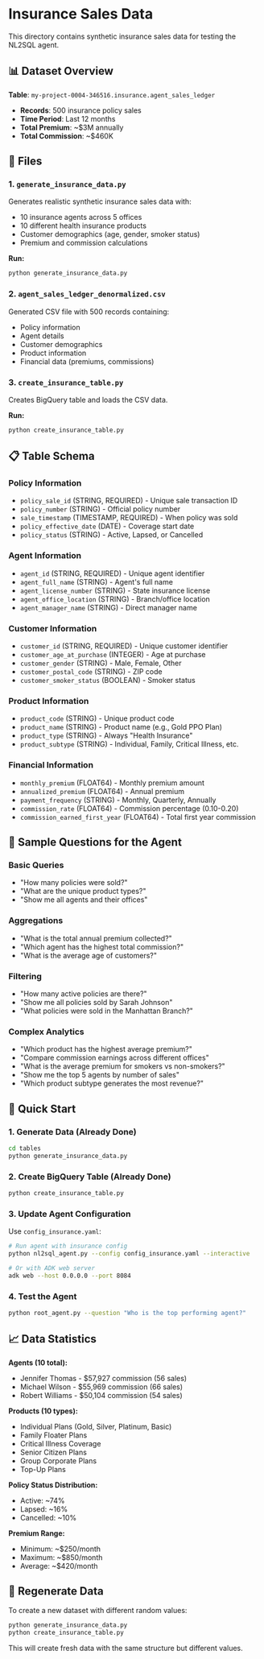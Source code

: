 # Insurance Sales Data

This directory contains synthetic insurance sales data for testing the NL2SQL agent.

## 📊 Dataset Overview

**Table**: `my-project-0004-346516.insurance.agent_sales_ledger`

- **Records**: 500 insurance policy sales
- **Time Period**: Last 12 months
- **Total Premium**: ~$3M annually
- **Total Commission**: ~$460K

## 📁 Files

### 1. `generate_insurance_data.py`
Generates realistic synthetic insurance sales data with:
- 10 insurance agents across 5 offices
- 10 different health insurance products
- Customer demographics (age, gender, smoker status)
- Premium and commission calculations

**Run:**
```bash
python generate_insurance_data.py
```

### 2. `agent_sales_ledger_denormalized.csv`
Generated CSV file with 500 records containing:
- Policy information
- Agent details
- Customer demographics
- Product information
- Financial data (premiums, commissions)

### 3. `create_insurance_table.py`
Creates BigQuery table and loads the CSV data.

**Run:**
```bash
python create_insurance_table.py
```

## 📋 Table Schema

### Policy Information
- `policy_sale_id` (STRING, REQUIRED) - Unique sale transaction ID
- `policy_number` (STRING) - Official policy number
- `sale_timestamp` (TIMESTAMP, REQUIRED) - When policy was sold
- `policy_effective_date` (DATE) - Coverage start date
- `policy_status` (STRING) - Active, Lapsed, or Cancelled

### Agent Information
- `agent_id` (STRING, REQUIRED) - Unique agent identifier
- `agent_full_name` (STRING) - Agent's full name
- `agent_license_number` (STRING) - State insurance license
- `agent_office_location` (STRING) - Branch/office location
- `agent_manager_name` (STRING) - Direct manager name

### Customer Information
- `customer_id` (STRING, REQUIRED) - Unique customer identifier
- `customer_age_at_purchase` (INTEGER) - Age at purchase
- `customer_gender` (STRING) - Male, Female, Other
- `customer_postal_code` (STRING) - ZIP code
- `customer_smoker_status` (BOOLEAN) - Smoker status

### Product Information
- `product_code` (STRING) - Unique product code
- `product_name` (STRING) - Product name (e.g., Gold PPO Plan)
- `product_type` (STRING) - Always "Health Insurance"
- `product_subtype` (STRING) - Individual, Family, Critical Illness, etc.

### Financial Information
- `monthly_premium` (FLOAT64) - Monthly premium amount
- `annualized_premium` (FLOAT64) - Annual premium
- `payment_frequency` (STRING) - Monthly, Quarterly, Annually
- `commission_rate` (FLOAT64) - Commission percentage (0.10-0.20)
- `commission_earned_first_year` (FLOAT64) - Total first year commission

## 🎯 Sample Questions for the Agent

### Basic Queries
- "How many policies were sold?"
- "What are the unique product types?"
- "Show me all agents and their offices"

### Aggregations
- "What is the total annual premium collected?"
- "Which agent has the highest total commission?"
- "What is the average age of customers?"

### Filtering
- "How many active policies are there?"
- "Show me all policies sold by Sarah Johnson"
- "What policies were sold in the Manhattan Branch?"

### Complex Analytics
- "Which product has the highest average premium?"
- "Compare commission earnings across different offices"
- "What is the average premium for smokers vs non-smokers?"
- "Show me the top 5 agents by number of sales"
- "Which product subtype generates the most revenue?"

## 🚀 Quick Start

### 1. Generate Data (Already Done)
```bash
cd tables
python generate_insurance_data.py
```

### 2. Create BigQuery Table (Already Done)
```bash
python create_insurance_table.py
```

### 3. Update Agent Configuration
Use `config_insurance.yaml`:
```bash
# Run agent with insurance config
python nl2sql_agent.py --config config_insurance.yaml --interactive

# Or with ADK web server
adk web --host 0.0.0.0 --port 8084
```

### 4. Test the Agent
```bash
python root_agent.py --question "Who is the top performing agent?"
```

## 📈 Data Statistics

**Agents (10 total):**
- Jennifer Thomas - $57,927 commission (56 sales)
- Michael Wilson - $55,969 commission (66 sales)
- Robert Williams - $50,104 commission (54 sales)

**Products (10 types):**
- Individual Plans (Gold, Silver, Platinum, Basic)
- Family Floater Plans
- Critical Illness Coverage
- Senior Citizen Plans
- Group Corporate Plans
- Top-Up Plans

**Policy Status Distribution:**
- Active: ~74%
- Lapsed: ~16%
- Cancelled: ~10%

**Premium Range:**
- Minimum: ~$250/month
- Maximum: ~$850/month
- Average: ~$420/month

## 🔄 Regenerate Data

To create a new dataset with different random values:

```bash
python generate_insurance_data.py
python create_insurance_table.py
```

This will create fresh data with the same structure but different values.

